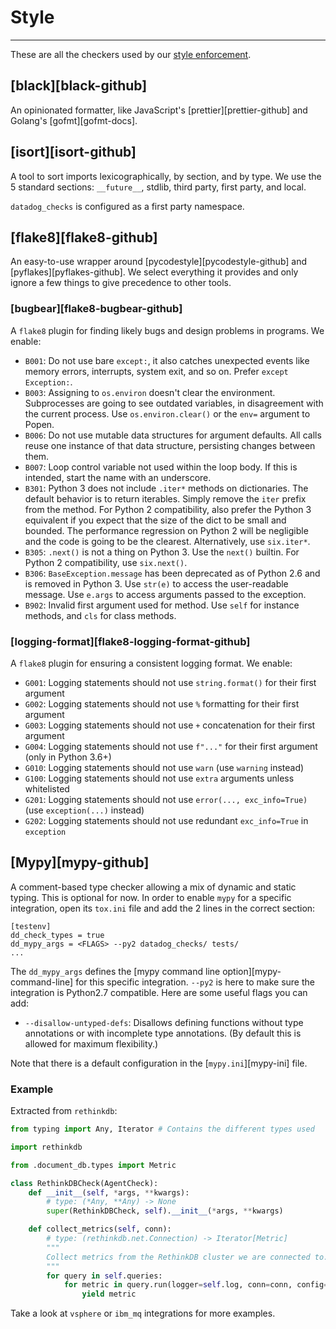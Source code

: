 # Style

-----

These are all the checkers used by our [style enforcement](../ddev/plugins.md#style).

## [black][black-github]

An opinionated formatter, like JavaScript's [prettier][prettier-github] and Golang's [gofmt][gofmt-docs].

## [isort][isort-github]

A tool to sort imports lexicographically, by section, and by type. We use the 5 standard sections: `__future__`, stdlib, third party, first party, and local.

`datadog_checks` is configured as a first party namespace.

## [flake8][flake8-github]

An easy-to-use wrapper around [pycodestyle][pycodestyle-github] and [pyflakes][pyflakes-github]. We select everything it provides and only ignore a few things to give precedence to other tools.

### [bugbear][flake8-bugbear-github]

A `flake8` plugin for finding likely bugs and design problems in programs. We enable:

- `B001`: Do not use bare `except:`, it also catches unexpected events like memory errors, interrupts, system exit, and so on. Prefer `except Exception:`.
- `B003`: Assigning to `os.environ` doesn't clear the environment. Subprocesses are going to see outdated variables, in disagreement with the current process. Use `os.environ.clear()` or the `env=` argument to Popen.
- `B006`: Do not use mutable data structures for argument defaults. All calls reuse one instance of that data structure, persisting changes between them.
- `B007`: Loop control variable not used within the loop body. If this is intended, start the name with an underscore.
- `B301`: Python 3 does not include `.iter*` methods on dictionaries. The default behavior is to return iterables. Simply remove the `iter` prefix from the method. For Python 2 compatibility, also prefer the Python 3 equivalent if you expect that the size of the dict to be small and bounded. The performance regression on Python 2 will be negligible and the code is going to be the clearest. Alternatively, use `six.iter*`.
- `B305`: `.next()` is not a thing on Python 3. Use the `next()` builtin. For Python 2 compatibility, use `six.next()`.
- `B306`: `BaseException.message` has been deprecated as of Python 2.6 and is removed in Python 3. Use `str(e)` to access the user-readable message. Use `e.args` to access arguments passed to the exception.
- `B902`: Invalid first argument used for method. Use `self` for instance methods, and `cls` for class methods.

### [logging-format][flake8-logging-format-github]

A `flake8` plugin for ensuring a consistent logging format. We enable:

-  `G001`: Logging statements should not use `string.format()` for their first argument
-  `G002`: Logging statements should not use `%` formatting for their first argument
-  `G003`: Logging statements should not use `+` concatenation for their first argument
-  `G004`: Logging statements should not use `f"..."` for their first argument (only in Python 3.6+)
-  `G010`: Logging statements should not use `warn` (use `warning` instead)
-  `G100`: Logging statements should not use `extra` arguments unless whitelisted
-  `G201`: Logging statements should not use `error(..., exc_info=True)` (use `exception(...)` instead)
-  `G202`: Logging statements should not use redundant `exc_info=True` in `exception`

## [Mypy][mypy-github]

A comment-based type checker allowing a mix of dynamic and static typing. This is optional for now. In order to enable `mypy` for a specific integration, open its `tox.ini` file and add the 2 lines in the correct section:

```
[testenv]
dd_check_types = true
dd_mypy_args = <FLAGS> --py2 datadog_checks/ tests/
...
```

The `dd_mypy_args` defines the [mypy command line option][mypy-command-line] for this specific integration. `--py2` is here to make sure the integration is Python2.7 compatible. Here are some useful flags you can add:

- `--disallow-untyped-defs`: Disallows defining functions without type annotations or with incomplete type annotations. (By default this is allowed for maximum flexibility.)

Note that there is a default configuration in the [`mypy.ini`][mypy-ini] file.

### Example

Extracted from `rethinkdb`:

```python
from typing import Any, Iterator # Contains the different types used

import rethinkdb

from .document_db.types import Metric

class RethinkDBCheck(AgentCheck):
    def __init__(self, *args, **kwargs):
        # type: (*Any, **Any) -> None
        super(RethinkDBCheck, self).__init__(*args, **kwargs)

    def collect_metrics(self, conn):
        # type: (rethinkdb.net.Connection) -> Iterator[Metric]
        """
        Collect metrics from the RethinkDB cluster we are connected to.
        """
        for query in self.queries:
            for metric in query.run(logger=self.log, conn=conn, config=self.config):
                yield metric
```

Take a look at `vsphere` or `ibm_mq` integrations for more examples.
